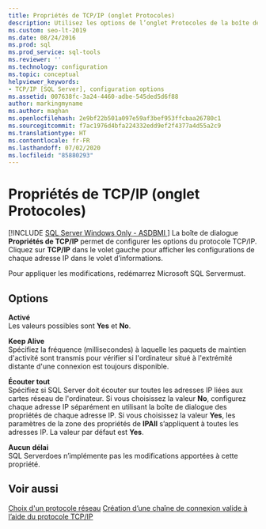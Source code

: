```yaml
---
title: Propriétés de TCP/IP (onglet Protocoles)
description: Utilisez les options de l’onglet Protocoles de la boîte de dialogue Propriétés TCP/IP pour configurer l’intervalle de maintien de l’activité, l’indicateur activé et d’autres propriétés.
ms.custom: seo-lt-2019
ms.date: 08/24/2016
ms.prod: sql
ms.prod_service: sql-tools
ms.reviewer: ''
ms.technology: configuration
ms.topic: conceptual
helpviewer_keywords:
- TCP/IP [SQL Server], configuration options
ms.assetid: 007638fc-3a24-4460-adbe-545ded5d6f88
author: markingmyname
ms.author: maghan
ms.openlocfilehash: 2e9bf22b501a097e59af3bef953ffcbaa26780c1
ms.sourcegitcommit: f7ac1976d4bfa224332edd9ef2f4377a4d55a2c9
ms.translationtype: HT
ms.contentlocale: fr-FR
ms.lasthandoff: 07/02/2020
ms.locfileid: "85880293"
---
```

# <a name="tcpip-properties-protocols-tab"></a>Propriétés de TCP/IP (onglet Protocoles)
[!INCLUDE [SQL Server Windows Only - ASDBMI ](../../includes/applies-to-version/sql-windows-only-asdbmi.md)]
  La boîte de dialogue **Propriétés de TCP/IP** permet de configurer les options du protocole TCP/IP. Cliquez sur **TCP/IP** dans le volet gauche pour afficher les configurations de chaque adresse IP dans le volet d’informations.  
  
 Pour appliquer les modifications, redémarrez Microsoft SQL Servermust.  
  
## <a name="options"></a>Options  
 **Activé**  
 Les valeurs possibles sont **Yes** et **No**.  
  
 **Keep Alive**  
 Spécifiez la fréquence (millisecondes) à laquelle les paquets de maintien d'activité sont transmis pour vérifier si l'ordinateur situé à l'extrémité distante d'une connexion est toujours disponible.  
  
 **Écouter tout**  
 Spécifiez si SQL Server doit écouter sur toutes les adresses IP liées aux cartes réseau de l'ordinateur. Si vous choisissez la valeur **No**, configurez chaque adresse IP séparément en utilisant la boîte de dialogue des propriétés de chaque adresse IP. Si vous choisissez la valeur **Yes**, les paramètres de la zone des propriétés de **IPAll** s’appliquent à toutes les adresses IP. La valeur par défaut est **Yes**.  
  
 **Aucun délai**  
 SQL Serverdoes n’implémente pas les modifications apportées à cette propriété.  
  
## <a name="see-also"></a>Voir aussi  
 [Choix d'un protocole réseau](https://msdn.microsoft.com/library/ms187892(v=sql.130).aspx)   
 [Création d’une chaîne de connexion valide à l’aide du protocole TCP/IP](creating-a-valid-connection-string-using-tcp-ip.md)  
  
  
